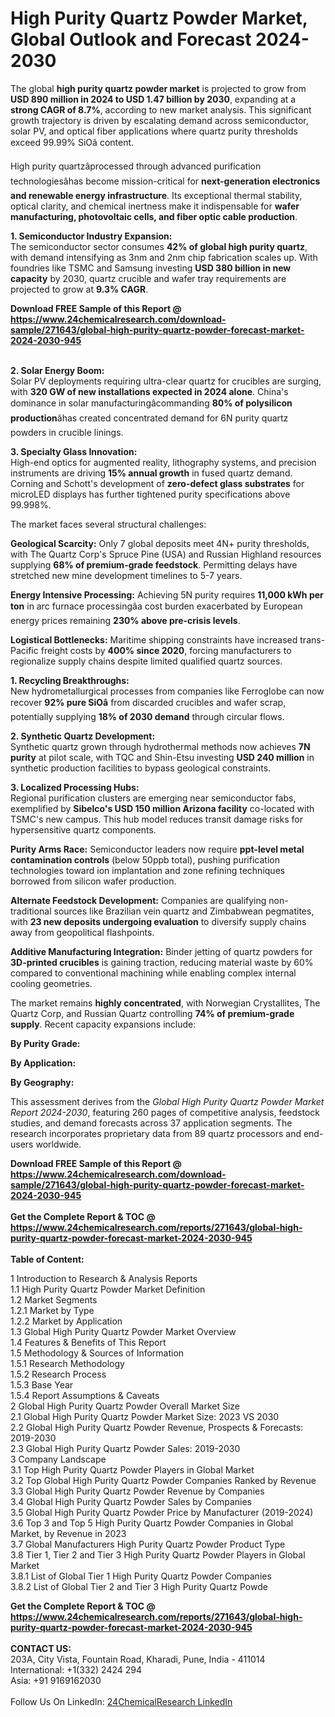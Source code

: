 <h1>High Purity Quartz Powder Market, Global Outlook and Forecast 2024-2030</h1><p>The global <strong>high purity quartz powder market</strong> is projected to grow from <strong>USD 890 million in 2024 to USD 1.47 billion by 2030</strong>, expanding at a <strong>strong CAGR of 8.7%</strong>, according to new market analysis. This significant growth trajectory is driven by escalating demand across semiconductor, solar PV, and optical fiber applications where quartz purity thresholds exceed 99.99% SiOâ content.</p><p>High purity quartzâprocessed through advanced purification technologiesâhas become mission-critical for <strong>next-generation electronics and renewable energy infrastructure</strong>. Its exceptional thermal stability, optical clarity, and chemical inertness make it indispensable for <strong>wafer manufacturing, photovoltaic cells, and fiber optic cable production</strong>.</p><p><strong>1. Semiconductor Industry Expansion:</strong><br>
The semiconductor sector consumes <strong>42% of global high purity quartz</strong>, with demand intensifying as 3nm and 2nm chip fabrication scales up. With foundries like TSMC and Samsung investing <strong>USD 380 billion in new capacity</strong> by 2030, quartz crucible and wafer tray requirements are projected to grow at <strong>9.3% CAGR</strong>.</p><div><b>Download FREE Sample of this Report @ 
            <a href="https://www.24chemicalresearch.com/download-sample/271643/global-high-purity-quartz-powder-forecast-market-2024-2030-945">
            https://www.24chemicalresearch.com/download-sample/271643/global-high-purity-quartz-powder-forecast-market-2024-2030-945</a></b></div><br><p><strong>2. Solar Energy Boom:</strong><br>
Solar PV deployments requiring ultra-clear quartz for crucibles are surging, with <strong>320 GW of new installations expected in 2024 alone</strong>. China's dominance in solar manufacturingâcommanding <strong>80% of polysilicon production</strong>âhas created concentrated demand for 6N purity quartz powders in crucible linings.</p><p><strong>3. Specialty Glass Innovation:</strong><br>
High-end optics for augmented reality, lithography systems, and precision instruments are driving <strong>15% annual growth</strong> in fused quartz demand. Corning and Schott's development of <strong>zero-defect glass substrates</strong> for microLED displays has further tightened purity specifications above 99.998%. </p><p>The market faces several structural challenges:</p><p><strong>Geological Scarcity:</strong> Only 7 global deposits meet 4N+ purity thresholds, with The Quartz Corp's Spruce Pine (USA) and Russian Highland resources supplying <strong>68% of premium-grade feedstock</strong>. Permitting delays have stretched new mine development timelines to 5-7 years.</p><p><strong>Energy Intensive Processing:</strong> Achieving 5N purity requires <strong>11,000 kWh per ton</strong> in arc furnace processingâa cost burden exacerbated by European energy prices remaining <strong>230% above pre-crisis levels</strong>.</p><p><strong>Logistical Bottlenecks:</strong> Maritime shipping constraints have increased trans-Pacific freight costs by <strong>400% since 2020</strong>, forcing manufacturers to regionalize supply chains despite limited qualified quartz sources.</p><p><strong>1. Recycling Breakthroughs:</strong><br>
New hydrometallurgical processes from companies like Ferroglobe can now recover <strong>92% pure SiOâ</strong> from discarded crucibles and wafer scrap, potentially supplying <strong>18% of 2030 demand</strong> through circular flows.</p><p><strong>2. Synthetic Quartz Development:</strong><br>
Synthetic quartz grown through hydrothermal methods now achieves <strong>7N purity</strong> at pilot scale, with TQC and Shin-Etsu investing <strong>USD 240 million</strong> in synthetic production facilities to bypass geological constraints.</p><p><strong>3. Localized Processing Hubs:</strong><br>
Regional purification clusters are emerging near semiconductor fabs, exemplified by <strong>Sibelco's USD 150 million Arizona facility</strong> co-located with TSMC's new campus. This hub model reduces transit damage risks for hypersensitive quartz components.</p><p><strong>Purity Arms Race:</strong> Semiconductor leaders now require <strong>ppt-level metal contamination controls</strong> (below 50ppb total), pushing purification technologies toward ion implantation and zone refining techniques borrowed from silicon wafer production.</p><p><strong>Alternate Feedstock Development:</strong> Companies are qualifying non-traditional sources like Brazilian vein quartz and Zimbabwean pegmatites, with <strong>23 new deposits undergoing evaluation</strong> to diversify supply chains away from geopolitical flashpoints.</p><p><strong>Additive Manufacturing Integration:</strong> Binder jetting of quartz powders for <strong>3D-printed crucibles</strong> is gaining traction, reducing material waste by 60% compared to conventional machining while enabling complex internal cooling geometries.</p><p>The market remains <strong>highly concentrated</strong>, with Norwegian Crystallites, The Quartz Corp, and Russian Quartz controlling <strong>74% of premium-grade supply</strong>. Recent capacity expansions include:</p><p><strong>By Purity Grade:</strong></p><p><strong>By Application:</strong></p><p><strong>By Geography:</strong></p><p>This assessment derives from the <em>Global High Purity Quartz Powder Market Report 2024-2030</em>, featuring 260 pages of competitive analysis, feedstock studies, and demand forecasts across 37 application segments. The research incorporates proprietary data from 89 quartz processors and end-users worldwide.</p><div><b>Download FREE Sample of this Report @ 
            <a href="https://www.24chemicalresearch.com/download-sample/271643/global-high-purity-quartz-powder-forecast-market-2024-2030-945">
            https://www.24chemicalresearch.com/download-sample/271643/global-high-purity-quartz-powder-forecast-market-2024-2030-945</a></b></div><br><div><b>Get the Complete Report & TOC @ 
            <a href="https://www.24chemicalresearch.com/reports/271643/global-high-purity-quartz-powder-forecast-market-2024-2030-945">
            https://www.24chemicalresearch.com/reports/271643/global-high-purity-quartz-powder-forecast-market-2024-2030-945</a></b></div><br>
            <b>Table of Content:</b><p>1 Introduction to Research & Analysis Reports<br />
    1.1 High Purity Quartz Powder Market Definition<br />
    1.2 Market Segments<br />
        1.2.1 Market by Type<br />
        1.2.2 Market by Application<br />
    1.3 Global High Purity Quartz Powder Market Overview<br />
    1.4 Features & Benefits of This Report<br />
    1.5 Methodology & Sources of Information<br />
        1.5.1 Research Methodology<br />
        1.5.2 Research Process<br />
        1.5.3 Base Year<br />
        1.5.4 Report Assumptions & Caveats<br />
2 Global High Purity Quartz Powder Overall Market Size<br />
    2.1 Global High Purity Quartz Powder Market Size: 2023 VS 2030<br />
    2.2 Global High Purity Quartz Powder Revenue, Prospects & Forecasts: 2019-2030<br />
    2.3 Global High Purity Quartz Powder Sales: 2019-2030<br />
3 Company Landscape<br />
    3.1 Top High Purity Quartz Powder Players in Global Market<br />
    3.2 Top Global High Purity Quartz Powder Companies Ranked by Revenue<br />
    3.3 Global High Purity Quartz Powder Revenue by Companies<br />
    3.4 Global High Purity Quartz Powder Sales by Companies<br />
    3.5 Global High Purity Quartz Powder Price by Manufacturer (2019-2024)<br />
    3.6 Top 3 and Top 5 High Purity Quartz Powder Companies in Global Market, by Revenue in 2023<br />
    3.7 Global Manufacturers High Purity Quartz Powder Product Type<br />
    3.8 Tier 1, Tier 2 and Tier 3 High Purity Quartz Powder Players in Global Market<br />
        3.8.1 List of Global Tier 1 High Purity Quartz Powder Companies<br />
        3.8.2 List of Global Tier 2 and Tier 3 High Purity Quartz Powde</p><div><b>Get the Complete Report & TOC @ 
            <a href="https://www.24chemicalresearch.com/reports/271643/global-high-purity-quartz-powder-forecast-market-2024-2030-945">
            https://www.24chemicalresearch.com/reports/271643/global-high-purity-quartz-powder-forecast-market-2024-2030-945</a></b></div><br><b>CONTACT US:</b><br>
            203A, City Vista, Fountain Road, Kharadi, Pune, India - 411014<br>
            International: +1(332) 2424 294<br>
            Asia: +91 9169162030 <br><br>
            Follow Us On LinkedIn: <a href="https://www.linkedin.com/company/24chemicalresearch/">24ChemicalResearch LinkedIn</a>